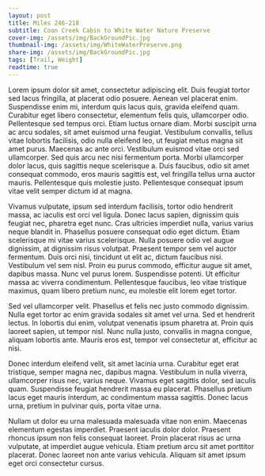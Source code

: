 ```yaml
---
layout: post
title: Miles 246-218
subtitle: Coon Creek Cabin to White Water Nature Preserve
cover-img: /assets/img/BackGroundPic.jpg
thumbnail-img: /assets/img/WhiteWaterPreserve.png
share-img: /assets/img/BackGroundPic.jpg
tags: [Trail, Weight]
readtime: true
---
```


Lorem ipsum dolor sit amet, consectetur adipiscing elit. Duis feugiat tortor sed lacus fringilla, at placerat odio posuere. Aenean vel placerat enim. Suspendisse enim mi, interdum quis lacus quis, gravida eleifend quam. Curabitur eget libero consectetur, elementum felis quis, ullamcorper odio. Pellentesque sed tempus orci. Etiam luctus ornare diam. Morbi suscipit urna ac arcu sodales, sit amet euismod urna feugiat. Vestibulum convallis, tellus vitae lobortis facilisis, odio nulla eleifend leo, ut feugiat metus magna sit amet purus. Maecenas ac ante orci. Vestibulum euismod vitae orci sed ullamcorper. Sed quis arcu nec nisi fermentum porta. Morbi ullamcorper dolor lacus, quis sagittis neque scelerisque a. Duis faucibus, odio sit amet consequat commodo, eros mauris sagittis est, vel fringilla tellus urna auctor mauris. Pellentesque quis molestie justo. Pellentesque consequat ipsum vitae velit semper dictum id at magna.

Vivamus vulputate, ipsum sed interdum facilisis, tortor odio hendrerit massa, ac iaculis est orci vel ligula. Donec lacus sapien, dignissim quis feugiat nec, pharetra eget nunc. Cras ultricies imperdiet nulla, varius varius neque blandit in. Phasellus posuere consequat odio eget dictum. Etiam scelerisque mi vitae varius scelerisque. Nulla posuere odio vel augue dignissim, at dignissim risus volutpat. Praesent tempor sem vel auctor fermentum. Duis orci nisi, tincidunt ut elit ac, dictum faucibus nisi. Vestibulum vel sem nisl. Proin eu purus commodo, efficitur augue sit amet, dapibus massa. Nunc vel purus lorem. Suspendisse potenti. Ut efficitur massa ac viverra condimentum. Pellentesque faucibus, leo vitae tristique maximus, quam libero pretium nunc, eu molestie elit lorem eget tortor.

Sed vel ullamcorper velit. Phasellus et felis nec justo commodo dignissim. Nulla eget tortor ac enim gravida sodales sit amet vel urna. Sed et hendrerit lectus. In lobortis dui enim, volutpat venenatis ipsum pharetra at. Proin quis laoreet sapien, ut tempor nisl. Nunc nulla justo, convallis in magna congue, aliquam lobortis ante. Mauris eros est, tempor vel consectetur at, efficitur ac nisi.

Donec interdum eleifend velit, sit amet lacinia urna. Curabitur eget erat tristique, semper magna nec, dapibus magna. Vestibulum in nulla viverra, ullamcorper risus nec, varius neque. Vivamus eget sagittis dolor, sed iaculis quam. Suspendisse feugiat hendrerit massa eu placerat. Phasellus pretium lacus eget mauris interdum, ac condimentum massa sagittis. Donec lacus urna, pretium in pulvinar quis, porta vitae urna.

Nullam ut dolor eu urna malesuada malesuada vitae non enim. Maecenas elementum egestas imperdiet. Praesent iaculis dolor dolor. Praesent rhoncus ipsum non felis consequat laoreet. Proin placerat risus ac urna vulputate, at imperdiet augue vehicula. Etiam pretium arcu sit amet porttitor placerat. Donec laoreet non ante varius vehicula. Aliquam sit amet ipsum eget orci consectetur cursus.

